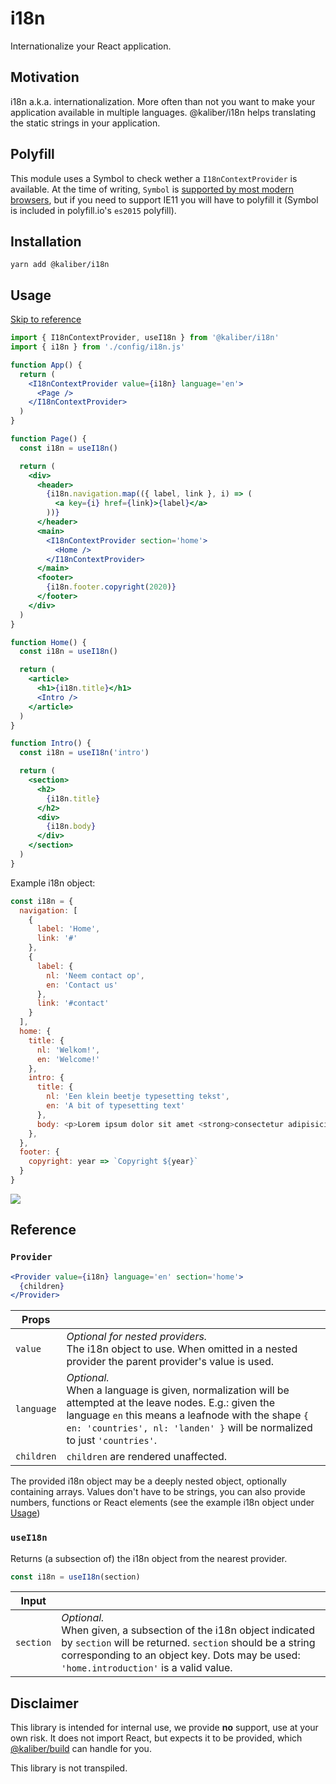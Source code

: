 # i18n

Internationalize your React application.

## Motivation
i18n a.k.a. internationalization. More often than not you want to make your application available in multiple languages. @kaliber/i18n helps translating the static strings in your application.

## Polyfill
This module uses a Symbol to check wether a `I18nContextProvider` is available. At the time of writing, `Symbol` is [supported by most modern browsers](https://caniuse.com/#feat=mdn-javascript_builtins_symbol), but if you need to support IE11 you will have to polyfill it (Symbol is included in polyfill.io's `es2015` polyfill). 

## Installation

```
yarn add @kaliber/i18n
```

## Usage

[Skip to reference](#reference)

```jsx
import { I18nContextProvider, useI18n } from '@kaliber/i18n'
import { i18n } from './config/i18n.js'

function App() {
  return (
    <I18nContextProvider value={i18n} language='en'>
      <Page />
    </I18nContextProvider>
  )
}

function Page() {
  const i18n = useI18n()

  return (
    <div>
      <header>
        {i18n.navigation.map(({ label, link }, i) => (
          <a key={i} href={link}>{label}</a>
        ))}
      </header>
      <main>
        <I18nContextProvider section='home'>
          <Home />
        </I18nContextProvider>
      </main>
      <footer>
        {i18n.footer.copyright(2020)}
      </footer>
    </div>
  )
}

function Home() {
  const i18n = useI18n()

  return (
    <article>
      <h1>{i18n.title}</h1>
      <Intro />
    </article>
  )
}

function Intro() {
  const i18n = useI18n('intro')

  return (
    <section>
      <h2>
        {i18n.title}
      </h2>
      <div>
        {i18n.body}
      </div>
    </section>
  )
}
```

Example i18n object:
```js
const i18n = {
  navigation: [
    {
      label: 'Home',
      link: '#'
    },
    {
      label: {
        nl: 'Neem contact op',
        en: 'Contact us'
      },
      link: '#contact'
    }
  ],
  home: {
    title: {
      nl: 'Welkom!',
      en: 'Welcome!'
    },
    intro: {
      title: {
        nl: 'Een klein beetje typesetting tekst',
        en: 'A bit of typesetting text'
      },
      body: <p>Lorem ipsum dolor sit amet <strong>consectetur adipisicing elit</strong>.</p>,
    },
  },
  footer: {
    copyright: year => `Copyright ${year}`
  }
}
```

![](https://media.giphy.com/media/OBP5KeYczcxxK/giphy.gif)

## Reference

### `Provider`

```jsx
<Provider value={i18n} language='en' section='home'>
  {children}
</Provider>
```

| Props          |                                                                               |
|----------------|-------------------------------------------------------------------------------|
| `value`        | _Optional for nested providers._ <br />The i18n object to use. When omitted in a nested provider the parent provider's value is used. |
| `language`     | _Optional._ <br />When a language is given, normalization will be attempted at the leave nodes. E.g.: given the language `en` this means a leafnode with the shape `{ en: 'countries', nl: 'landen' }` will be normalized to just `'countries'`. |
| `children`     | `children` are rendered unaffected. |

The provided i18n object may be a deeply nested object, optionally containing arrays. Values don't have to be strings, you can also provide numbers, functions or React elements (see the example i18n object under [Usage](#usage))

### `useI18n`

Returns (a subsection of) the i18n object from the nearest provider.

```js
const i18n = useI18n(section) 
```

| Input          |                                                                               |
|----------------|-------------------------------------------------------------------------------|
| `section`      | _Optional._ <br />When given, a subsection of the i18n object indicated by `section` will be returned. `section` should be a string corresponding to an object key. Dots may be used: `'home.introduction'` is a valid value. |

## Disclaimer
This library is intended for internal use, we provide __no__ support, use at your own risk. It does not import React, but expects it to be provided, which [@kaliber/build](https://kaliberjs.github.io/build/) can handle for you.

This library is not transpiled.